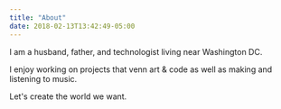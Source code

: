 ```yaml
---
title: "About"
date: 2018-02-13T13:42:49-05:00
---
```


I am a husband, father, and technologist living near Washington DC.

I enjoy working on projects that venn art & code as well as making and listening to music.

Let's create the world we want.

